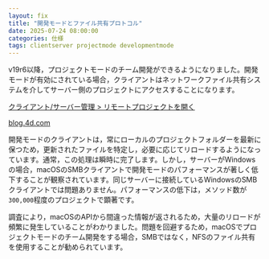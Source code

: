 ```yaml
---
layout: fix
title: "開発モードとファイル共有プロトコル"
date: 2025-07-24 08:00:00
categories: 仕様
tags: clientserver projectmode developmentmode 
---
```


v19r6以降，プロジェクトモードのチーム開発ができるようになりました。開発モードが有効にされている場合，クライアントはネットワークファイル共有システムを介してサーバー側のプロジェクトにアクセスすることになります。

<i class="fa fa-external-link" aria-hidden="true"></i> [クライアント/サーバー管理 > リモートプロジェクトを開く](https://developer.4d.com/docs/ja/Desktop/clientServer#リモートプロジェクトを開く)

<i class="fa fa-external-link" aria-hidden="true"></i> [blog.4d.com](https://blog.4d.com/ja/developing-concurrently-on-4d-server-in-project-mode/)

開発モードのクライアントは，常にローカルのプロジェクトフォルダーを最新に保つため，更新されたファイルを特定し，必要に応じてリロードするようになっています。通常，この処理は瞬時に完了します。しかし，サーバーがWindowsの場合，macOSのSMBクライアントで開発モードのパフォーマンスが著しく低下することが観察されています。同じサーバーに接続しているWindowsのSMBクライアントでは問題ありません。パフォーマンスの低下は，メソッド数が`300,000`程度のプロジェクトで顕著です。

調査により，macOSのAPIから間違った情報が返されるため，大量のリロードが頻繁に発生していることがわかりました。問題を回避するため，macOSでプロジェクトモードのチーム開発をする場合，SMBではなく，NFSのファイル共有を使用することが勧められています。
